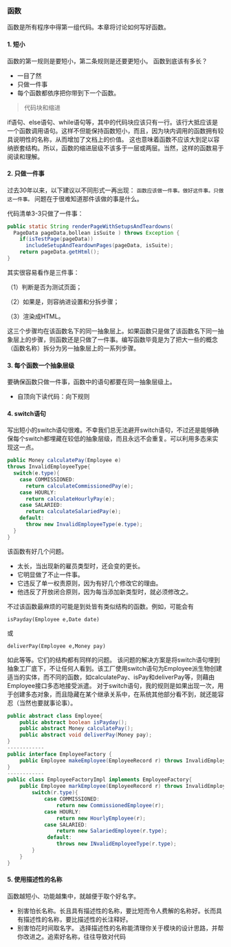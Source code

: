 ### 函数
函数是所有程序中得第一组代码。本章将讨论如何写好函数。

#### 1. 短小
函数的第一规则是要短小，第二条规则是还要更短小。
函数到底该有多长？
- 一目了然
- 只做一件事
- 每个函数都依序把你带到下一个函数。

> 代码块和缩进

if语句、else语句、while语句等，其中的代码块应该只有一行。该行大抵应该是一个函数调用语句。这样不但能保持函数短小，而且，因为块内调用的函数拥有较具说明性的名称，从而增加了文档上的价值。
这也意味着函数不应该大到足以容纳嵌套结构。所以，函数的缩进层级不该多于一层或两层。当然，这样的函数易于阅读和理解。

#### 2. 只做一件事
过去30年以来，以下建议以不同形式一再出现：
`函数应该做一件事。做好这件事。只做这一件事。`
问题在于很难知道那件该做的事是什么。

代码清单3-3只做了一件事：
```java
public static String renderPageWithSetupsAndTeardowns(
  PageData pageData,bollean isSuite ) throws Exception {
    if(isTestPage(pageData))
      includeSetupAndTeardownPages(pageData, isSuite);
    return pageData.getHtml();
}
```
其实很容易看作是三件事：

（1）判断是否为测试页面；

（2）如果是，则容纳进设置和分拆步骤；

（3）渲染成HTML。

这三个步骤均在该函数名下的同一抽象层上。如果函数只是做了该函数名下同一抽象层上的步骤，则函数还是只做了一件事。编写函数毕竟是为了把大一些的概念（函数名称）拆分为另一抽象层上的一系列步骤。

#### 3. 每个函数一个抽象层级
要确保函数只做一件事，函数中的语句都要在同一抽象层级上。

- 自顶向下读代码：向下规则


#### 4. switch语句
写出短小的switch语句很难。不幸我们总无法避开switch语句，不过还是能够确保每个switch都埋藏在较低的抽象层级，而且永远不会重复。可以利用多态来实现这一点。
```java
public Money calculatePay(Employee e)
throws InvalidEmployeeType{
  switch(e.type){
    case COMMISSIONED:
      return calculateCommissionedPay(e);
    case HOURLY:
      return calculateHourlyPay(e);
    case SALARIED:
      return calculateSalariedPay(e);
    default:
      throw new InvalidEmployeeType(e.type);
  }
}
```
该函数有好几个问题。

- 太长，当出现新的雇员类型时，还会变的更长。
- 它明显做了不止一件事。
- 它违反了单一权责原则，因为有好几个修改它的理由。
- 他违反了开放闭合原则，因为每当添加新类型时，就必须修改之。

不过该函数最麻烦的可能是到处皆有类似结构的函数。例如，可能会有
```
isPayday(Employee e,Date date)
```
或
```
deliverPay(Employee e,Money pay)
```
如此等等。它们的结构都有同样的问题。
该问题的解决方案是将switch语句埋到抽象工厂底下，不让任何人看到。该工厂使用switch语句为Employee派生物创建适当的实体，而不同的函数，如calculatePay、isPay和deliverPay等，则藉由Employee接口多态地接受派遣。
对于switch语句，我的规则是如果出现一次，用于创建多态对象，而且隐藏在某个继承关系中，在系统其他部分看不到，就还能容忍（当然也要就事论事）。
```java
public abstract class Employee{
    public abstract boolean isPayday();
    public abstract Money calculatePay();
    public abstract void deliverPay(Money pay);
}
------------
public interface EmployeeFactory {
    public Employee makeEmployee(EmployeeRecord r) throws InvalidEmployeeType;
}
------------
public class EmployeeFactoryImpl implements EmployeeFactory{
    public Employee markEmployee(EmployeeRecord r) throws InvalidEmployeeType{
        switch(r.type){
            case COMMISSIONED:
                return new CommissionedEmployee(r);
            case HOURLY:
                return new HourlyEmployee(r);
            case SALARIED:
                return new SalariedEmployee(r.type);
             default:
                throws new INvalidEmployeeType(r.type);
        }
    }
}
```
#### 5. 使用描述性的名称
函数越短小、功能越集中，就越便于取个好名字。
- 别害怕长名称。长且具有描述性的名称，要比短而令人费解的名称好。长而具有描述性的名称，要比描述性的长注释好。
- 别害怕花时间取名字。
选择描述性的名称能清理你关于模块的设计思路，并帮你改进之。追索好名称，往往导致对代码

